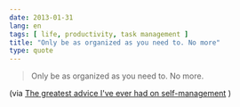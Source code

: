 ```yaml
---
date: 2013-01-31
lang: en
tags: [ life, productivity, task management ]
title: "Only be as organized as you need to. No more"
type: quote
---
```


> Only be as organized as you need to. No more.

(via [The greatest advice I've ever had
on self-management](http://markforster.squarespace.com/forum/post/2061453)
)

